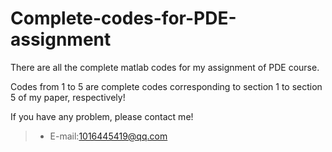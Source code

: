 # Complete-codes-for-PDE-assignment

There are all the complete matlab codes for my assignment of PDE course.

Codes from 1 to 5 are complete codes corresponding to section 1 to section 5 of my paper, respectively!

If you have any problem, please contact me!

> * E-mail:1016445419@qq.com


